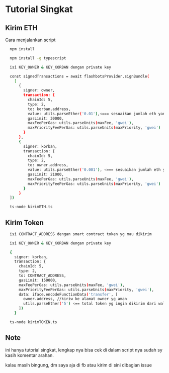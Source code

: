 
# Tutorial Singkat




## Kirim ETH

Cara menjalankan script
```bash
  npm install
```
```bash
  npm install -g typescript
```
```bash
  isi KEY_OWNER & KEY_KORBAN dengan private key
```
```bash
  const signedTransactions = await flashbotsProvider.signBundle(
    [
      {
        signer: owner,
        transaction: {
          chainId: 5,
          type: 2,
          to: korban.address,
          value: utils.parseEther('0.01'),<=== sesuaikan jumlah eth yang ingin dikirim
          gasLimit: 30000,
          maxFeePerGas: utils.parseUnits(maxFee, 'gwei'),
          maxPriorityFeePerGas: utils.parseUnits(maxPriority, 'gwei')
        }
      },
      {
        signer: korban,
        transaction: {
          chainId: 5,
          type: 2,
          to: owner.address,
          value: utils.parseEther('0.001'), <=== sesuaikan jumlah eth yang ingin dikirim
          gasLimit: 21000,
          maxFeePerGas: utils.parseUnits(maxFee, 'gwei'),
          maxPriorityFeePerGas: utils.parseUnits(maxPriority, 'gwei')
        }
      }
  ])
```
```bash
  ts-node kirimETH.ts
```


## Kirim Token


```bash
  isi CONTRACT_ADDRESS dengan smart contract token yg mau dikirim
```

```bash
  isi KEY_OWNER & KEY_KORBAN dengan private key
```
```bash
  {
    signer: korban,
    transaction: {
      chainId: 5,
      type: 2,
      to: CONTRACT_ADDRESS,
      gasLimit: 150000,
      maxFeePerGas: utils.parseUnits(maxFee, 'gwei'),
      maxPriorityFeePerGas: utils.parseUnits(maxPriority, 'gwei'),
      data: iface.encodeFunctionData('transfer', [
        owner.address, //kiriw ke alamat owner yg aman
        utils.parseEther('5') <== total token yg ingin dikirim dari wallet korban silahkan ganti sesuai kebutuhan
      ])
    }
```
```bash
  ts-node kirimTOKEN.ts
```


## Note

ini hanya tutorial singkat, lengkap nya bisa cek di dalam script nya sudah sy kasih komentar arahan.

kalau masih bingung, dm saya aja di fb atau kirim di sini dibagian issue
